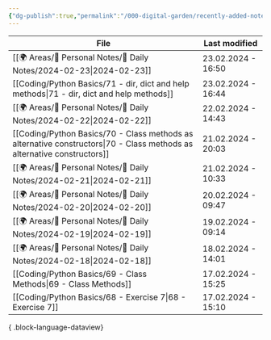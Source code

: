 ```yaml
---
{"dg-publish":true,"permalink":"/000-digital-garden/recently-added-notes/","dgPassFrontmatter":true,"noteIcon":"3","created":"2023-12-14T09:08:44.430+05:30","updated":"2023-12-14T09:12:52.432+05:30"}
---
```


| File                                                                                                                       | Last modified      |
| -------------------------------------------------------------------------------------------------------------------------- | ------------------ |
| [[🌍 Areas/📧 Personal Notes/📓 Daily Notes/2024-02-23\|2024-02-23]]                                                    | 23.02.2024 - 16:50 |
| [[Coding/Python Basics/71 - dir, dict and help methods\|71 - dir, dict and help methods]]                               | 23.02.2024 - 16:44 |
| [[🌍 Areas/📧 Personal Notes/📓 Daily Notes/2024-02-22\|2024-02-22]]                                                    | 22.02.2024 - 14:43 |
| [[Coding/Python Basics/70 - Class methods as alternative constructors\|70 - Class methods as alternative constructors]] | 21.02.2024 - 20:03 |
| [[🌍 Areas/📧 Personal Notes/📓 Daily Notes/2024-02-21\|2024-02-21]]                                                    | 21.02.2024 - 10:33 |
| [[🌍 Areas/📧 Personal Notes/📓 Daily Notes/2024-02-20\|2024-02-20]]                                                    | 20.02.2024 - 09:47 |
| [[🌍 Areas/📧 Personal Notes/📓 Daily Notes/2024-02-19\|2024-02-19]]                                                    | 19.02.2024 - 09:14 |
| [[🌍 Areas/📧 Personal Notes/📓 Daily Notes/2024-02-18\|2024-02-18]]                                                    | 18.02.2024 - 14:01 |
| [[Coding/Python Basics/69 - Class Methods\|69 - Class Methods]]                                                         | 17.02.2024 - 15:25 |
| [[Coding/Python Basics/68 - Exercise 7\|68 - Exercise 7]]                                                               | 17.02.2024 - 15:10 |

{ .block-language-dataview}